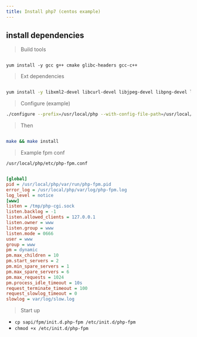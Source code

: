 ```yaml
---
title: Install php7 (centos example)
---
```


## install dependencies

> Build tools

```hash

yum install -y gcc g++ cmake glibc-headers gcc-c++
```

> Ext dependencies

```bash

yum install -y libxml2-devel libcurl-devel libjpeg-devel libpng-devel libmcrypt-devel freetype-devel libicu-devel libxslt-devel
```

> Configure (example)

```bash
./configure --prefix=/usr/local/php --with-config-file-path=/usr/local/php/etc --with-config-file-scan-dir=/usr/local/php/conf.d --with-apxs2=/usr/local/apache/bin/apxs --with-mysqli=mysqlnd --with-pdo-mysql=mysqlnd --with-iconv-dir --with-freetype-dir=/usr/local/freetype --with-jpeg-dir --with-png-dir --with-zlib --with-libxml-dir=/usr --enable-xml --disable-rpath --enable-bcmath --enable-shmop --enable-sysvsem --enable-inline-optimization --with-curl=/usr/local/curl --enable-mbregex --enable-mbstring --enable-intl --enable-pcntl --enable-ftp --with-gd --with-openssl --with-mhash --enable-pcntl --enable-sockets --with-xmlrpc --enable-zip --enable-soap --with-gettext --enable-opcache --with-xsl
```

> Then

```bash

make && make install
```

> Example fpm conf

```/usr/local/php/etc/php-fpm.conf```

```ini

[global]
pid = /usr/local/php/var/run/php-fpm.pid
error_log = /usr/local/php/var/log/php-fpm.log
log_level = notice
[www]
listen = /tmp/php-cgi.sock
listen.backlog = -1
listen.allowed_clients = 127.0.0.1
listen.owner = www
listen.group = www
listen.mode = 0666
user = www
group = www
pm = dynamic
pm.max_children = 10
pm.start_servers = 2
pm.min_spare_servers = 1
pm.max_spare_servers = 6
pm.max_requests = 1024
pm.process_idle_timeout = 10s
request_terminate_timeout = 100
request_slowlog_timeout = 0
slowlog = var/log/slow.log
```

> Start up

* ```cp sapi/fpm/init.d.php-fpm /etc/init.d/php-fpm```
* ```chmod +x /etc/init.d/php-fpm```